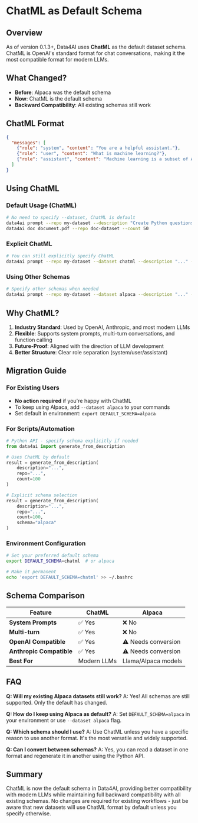 # ChatML as Default Schema

## Overview
As of version 0.1.3+, Data4AI uses **ChatML** as the default dataset schema. ChatML is OpenAI's standard format for chat conversations, making it the most compatible format for modern LLMs.

## What Changed?
- **Before**: Alpaca was the default schema
- **Now**: ChatML is the default schema
- **Backward Compatibility**: All existing schemas still work

## ChatML Format

```json
{
  "messages": [
    {"role": "system", "content": "You are a helpful assistant."},
    {"role": "user", "content": "What is machine learning?"},
    {"role": "assistant", "content": "Machine learning is a subset of AI..."}
  ]
}
```

## Using ChatML

### Default Usage (ChatML)
```bash
# No need to specify --dataset, ChatML is default
data4ai prompt --repo my-dataset --description "Create Python questions" --count 100
data4ai doc document.pdf --repo doc-dataset --count 50
```

### Explicit ChatML
```bash
# You can still explicitly specify ChatML
data4ai prompt --repo my-dataset --dataset chatml --description "..." --count 100
```

### Using Other Schemas
```bash
# Specify other schemas when needed
data4ai prompt --repo my-dataset --dataset alpaca --description "..." --count 100
```

## Why ChatML?

1. **Industry Standard**: Used by OpenAI, Anthropic, and most modern LLMs
2. **Flexible**: Supports system prompts, multi-turn conversations, and function calling
3. **Future-Proof**: Aligned with the direction of LLM development
4. **Better Structure**: Clear role separation (system/user/assistant)

## Migration Guide

### For Existing Users
- **No action required** if you're happy with ChatML
- To keep using Alpaca, add `--dataset alpaca` to your commands
- Set default in environment: `export DEFAULT_SCHEMA=alpaca`

### For Scripts/Automation
```python
# Python API - specify schema explicitly if needed
from data4ai import generate_from_description

# Uses ChatML by default
result = generate_from_description(
    description="...",
    repo="...",
    count=100
)

# Explicit schema selection
result = generate_from_description(
    description="...",
    repo="...",
    count=100,
    schema="alpaca"
)
```

### Environment Configuration
```bash
# Set your preferred default schema
export DEFAULT_SCHEMA=chatml  # or alpaca

# Make it permanent
echo 'export DEFAULT_SCHEMA=chatml' >> ~/.bashrc
```

## Schema Comparison

| Feature | ChatML | Alpaca |
|---------|--------|--------|
| **System Prompts** | ✅ Yes | ❌ No |
| **Multi-turn** | ✅ Yes | ❌ No |
| **OpenAI Compatible** | ✅ Yes | ⚠️ Needs conversion |
| **Anthropic Compatible** | ✅ Yes | ⚠️ Needs conversion |
| **Best For** | Modern LLMs | Llama/Alpaca models |

## FAQ

**Q: Will my existing Alpaca datasets still work?**
A: Yes! All schemas are still supported. Only the default has changed.

**Q: How do I keep using Alpaca as default?**
A: Set `DEFAULT_SCHEMA=alpaca` in your environment or use `--dataset alpaca` flag.

**Q: Which schema should I use?**
A: Use ChatML unless you have a specific reason to use another format. It's the most versatile and widely supported.

**Q: Can I convert between schemas?**
A: Yes, you can read a dataset in one format and regenerate it in another using the Python API.

## Summary

ChatML is now the default schema in Data4AI, providing better compatibility with modern LLMs while maintaining full backward compatibility with all existing schemas. No changes are required for existing workflows - just be aware that new datasets will use ChatML format by default unless you specify otherwise.